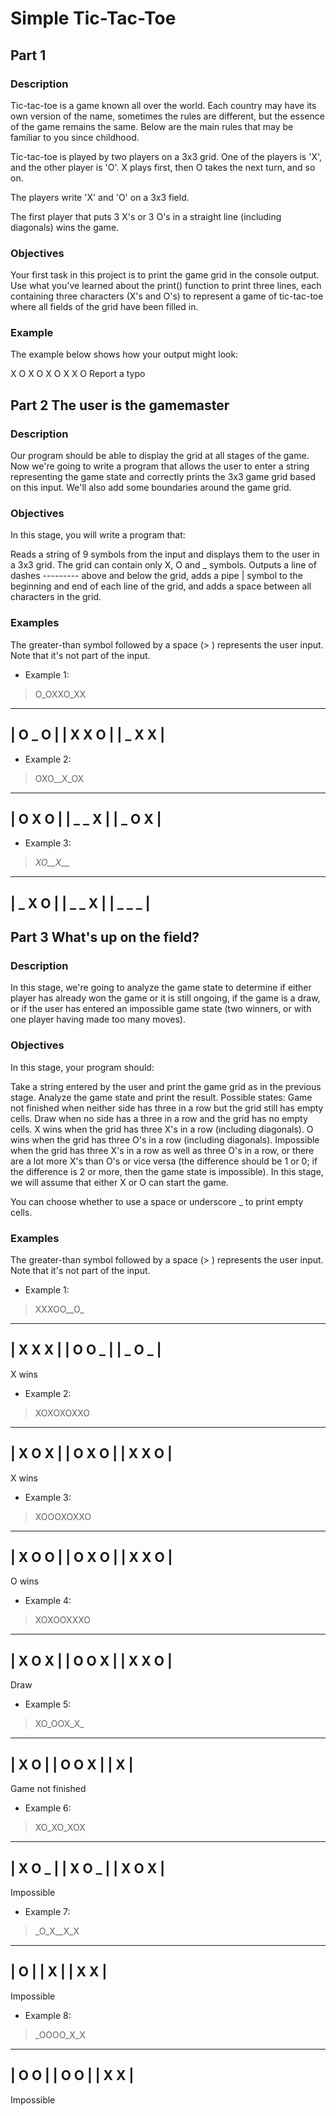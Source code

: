 # Simple Tic-Tac-Toe

## Part 1
### Description
Tic-tac-toe is a game known all over the world. Each country may have its own version of the name, sometimes the rules are different, but the essence of the game remains the same. Below are the main rules that may be familiar to you since childhood.

Tic-tac-toe is played by two players on a 3x3 grid. One of the players is 'X', and the other player is 'O'. X plays first, then O takes the next turn, and so on.

The players write 'X' and 'O' on a 3x3 field.

The first player that puts 3 X's or 3 O's in a straight line (including diagonals) wins the game.

### Objectives
Your first task in this project is to print the game grid in the console output. Use what you've learned about the print() function to print three lines, each containing three characters (X's and O's) to represent a game of tic-tac-toe where all fields of the grid have been filled in.

### Example
The example below shows how your output might look:

X O X
O X O
X X O 
 Report a typo

## Part 2 The user is the gamemaster
### Description
Our program should be able to display the grid at all stages of the game. Now we're going to write a program that allows the user to enter a string representing the game state and correctly prints the 3x3 game grid based on this input. We'll also add some boundaries around the game grid.

### Objectives
In this stage, you will write a program that:

Reads a string of 9 symbols from the input and displays them to the user in a 3x3 grid. The grid can contain only X, O and _ symbols.
Outputs a line of dashes --------- above and below the grid, adds a pipe | symbol to the beginning and end of each line of the grid, and adds a space between all characters in the grid.
### Examples
The greater-than symbol followed by a space (> ) represents the user input. Note that it's not part of the input.

- Example 1:

> O_OXXO_XX
---------
| O _ O |
| X X O |
| _ X X |
---------
- Example 2:

> OXO__X_OX
---------
| O X O |
| _ _ X |
| _ O X |
---------
- Example 3:

> _XO__X___
---------
| _ X O |
| _ _ X |
| _ _ _ |
---------

## Part 3 What's up on the field?
### Description
In this stage, we're going to analyze the game state to determine if either player has already won the game or it is still ongoing, if the game is a draw, or if the user has entered an impossible game state (two winners, or with one player having made too many moves).

### Objectives
In this stage, your program should:

Take a string entered by the user and print the game grid as in the previous stage.
Analyze the game state and print the result. Possible states:
Game not finished when neither side has three in a row but the grid still has empty cells.
Draw when no side has a three in a row and the grid has no empty cells.
X wins when the grid has three X's in a row (including diagonals).
O wins when the grid has three O's in a row (including diagonals).
Impossible when the grid has three X's in a row as well as three O's in a row, or there are a lot more X's than O's or vice versa (the difference should be 1 or 0; if the difference is 2 or more, then the game state is impossible).
In this stage, we will assume that either X or O can start the game.

You can choose whether to use a space or underscore _ to print empty cells.

### Examples
The greater-than symbol followed by a space (> ) represents the user input. Note that it's not part of the input.

- Example 1:

> XXXOO__O_
---------
| X X X |
| O O _ |
| _ O _ |
---------
X wins
- Example 2:

> XOXOXOXXO
---------
| X O X |
| O X O |
| X X O |
---------
X wins
- Example 3:

> XOOOXOXXO
---------
| X O O |
| O X O |
| X X O |
---------
O wins
- Example 4:

> XOXOOXXXO
---------
| X O X |
| O O X |
| X X O |
---------
Draw
- Example 5:

> XO_OOX_X_
---------
| X O   |
| O O X |
|   X   |
---------
Game not finished
- Example 6:

> XO_XO_XOX
---------
| X O _ |
| X O _ |
| X O X |
---------
Impossible
- Example 7:

> _O_X__X_X
---------
|   O   |
| X     |
| X   X |
---------
Impossible
- Example 8:

> _OOOO_X_X
---------
|   O O |
| O O   |
| X   X |
---------
Impossible